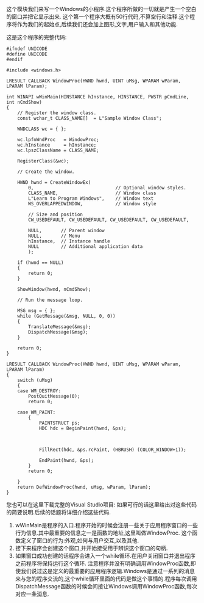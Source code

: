 这个模块我们来写一个Windows的小程序.这个程序所做的一切就是产生一个空白的窗口并把它显示出来. 这个第一个程序大概有50行代码,不算空行和注释.这个程序将作为我们的起始点,后续我们还会加上图形,文字,用户输入和其他功能.

这是这个程序的完整代码:
```
#ifndef UNICODE
#define UNICODE
#endif 

#include <windows.h>

LRESULT CALLBACK WindowProc(HWND hwnd, UINT uMsg, WPARAM wParam, LPARAM lParam);

int WINAPI wWinMain(HINSTANCE hInstance, HINSTANCE, PWSTR pCmdLine, int nCmdShow)
{
    // Register the window class.
    const wchar_t CLASS_NAME[]  = L"Sample Window Class";
    
    WNDCLASS wc = { };

    wc.lpfnWndProc   = WindowProc;
    wc.hInstance     = hInstance;
    wc.lpszClassName = CLASS_NAME;

    RegisterClass(&wc);

    // Create the window.

    HWND hwnd = CreateWindowEx(
        0,                              // Optional window styles.
        CLASS_NAME,                     // Window class
        L"Learn to Program Windows",    // Window text
        WS_OVERLAPPEDWINDOW,            // Window style

        // Size and position
        CW_USEDEFAULT, CW_USEDEFAULT, CW_USEDEFAULT, CW_USEDEFAULT,

        NULL,       // Parent window    
        NULL,       // Menu
        hInstance,  // Instance handle
        NULL        // Additional application data
        );

    if (hwnd == NULL)
    {
        return 0;
    }

    ShowWindow(hwnd, nCmdShow);

    // Run the message loop.

    MSG msg = { };
    while (GetMessage(&msg, NULL, 0, 0))
    {
        TranslateMessage(&msg);
        DispatchMessage(&msg);
    }

    return 0;
}

LRESULT CALLBACK WindowProc(HWND hwnd, UINT uMsg, WPARAM wParam, LPARAM lParam)
{
    switch (uMsg)
    {
    case WM_DESTROY:
        PostQuitMessage(0);
        return 0;

    case WM_PAINT:
        {
            PAINTSTRUCT ps;
            HDC hdc = BeginPaint(hwnd, &ps);



            FillRect(hdc, &ps.rcPaint, (HBRUSH) (COLOR_WINDOW+1));

            EndPaint(hwnd, &ps);
        }
        return 0;

    }
    return DefWindowProc(hwnd, uMsg, wParam, lParam);
}
```
您也可以在这里下载完整的Visual Studio项目:
如果可行的话这里给出对这些代码的简要说明.后续的话题将详细介绍这些代码.
1. wWinMain是程序的入口.程序开始的时候会注册一些关于应用程序窗口的一些行为信息.其中最重要的信息之一是函数的地址,这里叫做WindowProc. 这个函数定义了窗口的行为:外观,如何与用户交互,以及其他.
2. 接下来程序会创建这个窗口,并开始接受用于辨识这个窗口的句柄.
3. 如果窗口成功创建的话程序会进入一个while循环.在用户关闭窗口并退出程序之前程序将保持运行这个循环.
注意程序并没有明确调用WindowProc函数,即使我们说过这是定义的最重要的应用程序逻辑.Windows是通过一系列的消息来与您的程序交流的,这个while循环里面的代码是做这个事情的.程序每次调用DispatchMessage函数的时候会间接让Windows调用WindowProc函数,每次对应一条消息.
